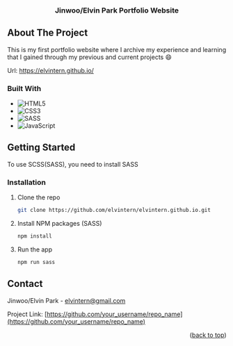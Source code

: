 <!-- PROJECT LOGO -->
<div align="center">
  <h3 align="center">Jinwoo/Elvin Park Portfolio Website</h3>
</div>

<!-- ABOUT THE PROJECT -->
## About The Project

This is my first portfolio website where I archive my experience and learning that I gained through my previous and current projects :smile:

Url: <a href="https://elvintern.github.io/">https://elvintern.github.io/</a>

### Built With

* ![HTML5](https://img.shields.io/badge/html5-%23E34F26.svg?style=for-the-badge&logo=html5&logoColor=white)
* ![CSS3](https://img.shields.io/badge/css3-%231572B6.svg?style=for-the-badge&logo=css3&logoColor=white)
* ![SASS](https://img.shields.io/badge/SASS-hotpink.svg?style=for-the-badge&logo=SASS&logoColor=white)
* ![JavaScript](https://img.shields.io/badge/javascript-%23323330.svg?style=for-the-badge&logo=javascript&logoColor=%23F7DF1E)

<!-- GETTING STARTED -->
## Getting Started

To use SCSS(SASS), you need to install SASS

### Installation

1. Clone the repo
   ```sh
   git clone https://github.com/elvintern/elvintern.github.io.git
   ```
2. Install NPM packages (SASS)
   ```sh
   npm install
   ```
3. Run the app
   ```sh
   npm run sass
   ```
   
<!-- CONTACT -->
## Contact

Jinwoo/Elvin Park - elvintern@gmail.com

Project Link: [https://github.com/your_username/repo_name](https://github.com/your_username/repo_name)

<p align="right">(<a href="#readme-top">back to top</a>)</p>
